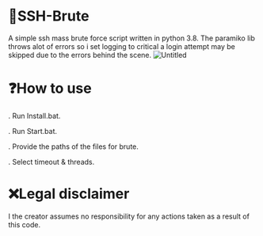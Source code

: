 # 💨SSH-Brute
A simple ssh mass brute force script written in python 3.8.
The paramiko lib throws alot of errors so i set logging to critical a login attempt may be skipped due to the errors behind the scene.
![Untitled](https://github.com/DyNaam1c/SSH-Brute/assets/133466254/54702ab8-d823-4a1a-a056-123af4ada227)

# ❓How to use
. Run Install.bat.

. Run Start.bat.

. Provide the paths of the files for brute.

. Select timeout & threads.

# ❌Legal disclaimer
I the creator assumes no responsibility for any actions taken as a result of this code.


